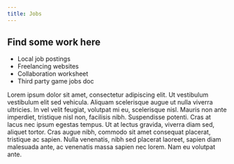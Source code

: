 ```yaml
---
title: Jobs
---
```


## Find some work here

- Local job postings
- Freelancing websites
- Collaboration worksheet
- Third party game jobs doc

Lorem ipsum dolor sit amet, consectetur adipiscing elit. Ut vestibulum vestibulum elit sed vehicula. Aliquam scelerisque augue ut nulla viverra ultricies. In vel velit feugiat, volutpat mi eu, scelerisque nisl. Mauris non ante imperdiet, tristique nisl non, facilisis nibh. Suspendisse potenti. Cras at lacus nec ipsum egestas tempus. Ut at lectus gravida, viverra diam sed, aliquet tortor. Cras augue nibh, commodo sit amet consequat placerat, tristique ac sapien. Nulla venenatis, nibh sed placerat laoreet, sapien diam malesuada ante, ac venenatis massa sapien nec lorem. Nam eu volutpat ante.